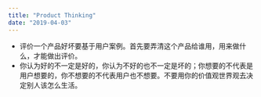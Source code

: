 ```yaml
---
title: "Product Thinking"
date: "2019-04-03"
---
```


- 评价一个产品好坏要基于用户案例。首先要弄清这个产品给谁用，用来做什么，才能做出评价。
- 你认为好的不一定是好的，你认为不好的也不一定是坏的；你想要的不代表是用户想要的，你不想要的不代表用户也不想要。不要用你的价值观世界观去决定别人该怎么生活。
